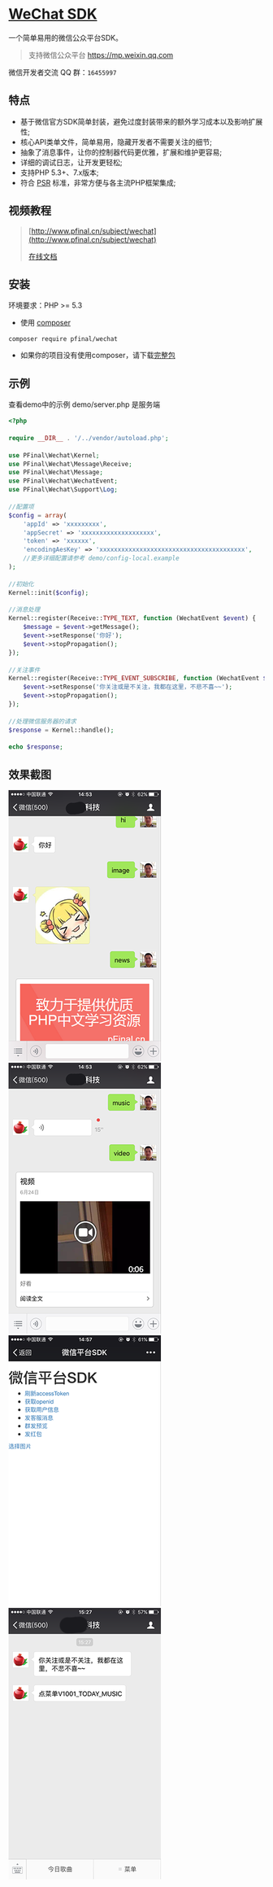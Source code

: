 # [WeChat SDK](http://pfinal.cn)

一个简单易用的微信公众平台SDK。

>支持微信公众平台 https://mp.weixin.qq.com

微信开发者交流 QQ 群：`16455997`

## 特点

 - 基于微信官方SDK简单封装，避免过度封装带来的额外学习成本以及影响扩展性;
 - 核心API类单文件，简单易用，隐藏开发者不需要关注的细节;
 - 抽象了消息事件，让你的控制器代码更优雅，扩展和维护更容易;
 - 详细的调试日志，让开发更轻松;
 - 支持PHP 5.3+、7.x版本;
 - 符合 [PSR](https://github.com/php-fig/fig-standards) 标准，非常方便与各主流PHP框架集成;

## 视频教程

> [http://www.pfinal.cn/subject/wechat](http://www.pfinal.cn/subject/wechat)
>
> [在线文档](doc/index.md)

## 安装

环境要求：PHP >= 5.3

* 使用 [composer](https://getcomposer.org/)

```shell
composer require pfinal/wechat
```

* 如果你的项目没有使用composer，请下载[完整包](https://github.com/pfinal/wechat/raw/publish/pfinal-wechat-full.zip)


## 示例

查看demo中的示例  demo/server.php 是服务端

```php
<?php

require __DIR__ . '/../vendor/autoload.php';

use PFinal\Wechat\Kernel;
use PFinal\Wechat\Message\Receive;
use PFinal\Wechat\Message;
use PFinal\Wechat\WechatEvent;
use PFinal\Wechat\Support\Log;

//配置项 
$config = array(
    'appId' => 'xxxxxxxxx',
    'appSecret' => 'xxxxxxxxxxxxxxxxxxxx',
    'token' => 'xxxxxx',
    'encodingAesKey' => 'xxxxxxxxxxxxxxxxxxxxxxxxxxxxxxxxxxxxxxxx',
    //更多详细配置请参考 demo/config-local.example
);

//初始化
Kernel::init($config);

//消息处理
Kernel::register(Receive::TYPE_TEXT, function (WechatEvent $event) {
    $message = $event->getMessage();
    $event->setResponse('你好');
    $event->stopPropagation();
});

//关注事件
Kernel::register(Receive::TYPE_EVENT_SUBSCRIBE, function (WechatEvent $event) {
    $event->setResponse('你关注或是不关注，我都在这里，不悲不喜~~');
    $event->stopPropagation();
});

//处理微信服务器的请求
$response = Kernel::handle();

echo $response;

```

## 效果截图

![](doc/demo1.png)
![](doc/demo2.png)
![](doc/demo3.png)
![](doc/demo4.png)